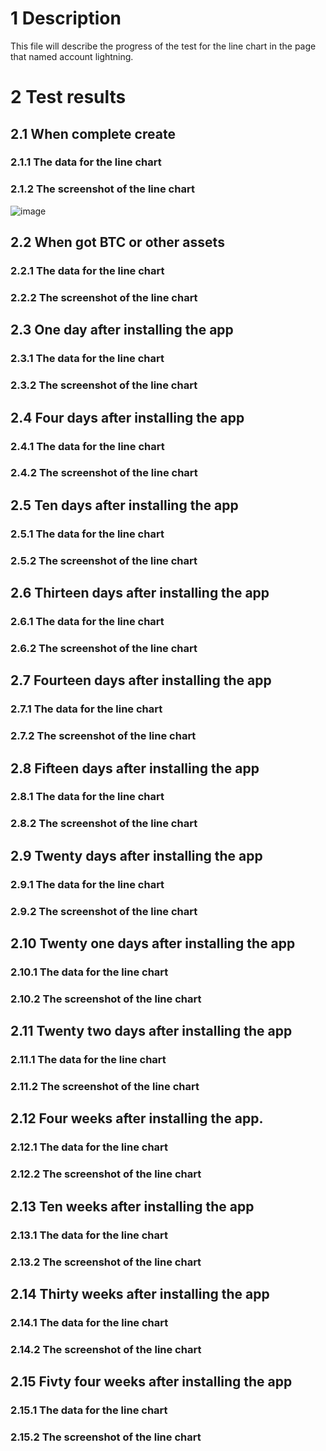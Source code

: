 # 1     Description
This file will describe the progress of the test for the line chart in the page that named account lightning.
# 2     Test results
## 2.1  When complete create
### 2.1.1 The data for the line chart
### 2.1.2 The screenshot of the line chart
![image](https://user-images.githubusercontent.com/52437247/220261634-9fd7d6ab-09ae-4c94-8d4b-7419e519151b.png)
## 2.2 When got BTC or other assets
### 2.2.1 The data for the line chart
### 2.2.2 The screenshot of the line chart
## 2.3 One day after installing the app
### 2.3.1 The data for the line chart
### 2.3.2 The screenshot of the line chart
## 2.4 Four days after installing the app
### 2.4.1 The data for the line chart
### 2.4.2 The screenshot of the line chart
## 2.5 Ten days after installing the app
### 2.5.1 The data for the line chart
### 2.5.2 The screenshot of the line chart
## 2.6 Thirteen days after installing the app
### 2.6.1 The data for the line chart
### 2.6.2 The screenshot of the line chart
## 2.7 Fourteen days after installing the app
### 2.7.1 The data for the line chart
### 2.7.2 The screenshot of the line chart
## 2.8 Fifteen days after installing the app
### 2.8.1 The data for the line chart
### 2.8.2 The screenshot of the line chart
## 2.9 Twenty days after installing the app
### 2.9.1 The data for the line chart
### 2.9.2 The screenshot of the line chart
## 2.10 Twenty one days after installing the app
### 2.10.1 The data for the line chart
### 2.10.2 The screenshot of the line chart
## 2.11 Twenty two days after installing the app
### 2.11.1 The data for the line chart
### 2.11.2 The screenshot of the line chart
## 2.12 Four weeks after installing the app.
### 2.12.1 The data for the line chart
### 2.12.2 The screenshot of the line chart
## 2.13 Ten weeks after installing the app
### 2.13.1 The data for the line chart
### 2.13.2 The screenshot of the line chart
## 2.14 Thirty weeks after installing the app
### 2.14.1 The data for the line chart
### 2.14.2 The screenshot of the line chart
## 2.15 Fivty four weeks after installing the app
### 2.15.1 The data for the line chart
### 2.15.2 The screenshot of the line chart
